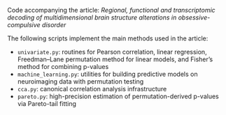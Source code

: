 Code accompanying the article: _Regional, functional and transcriptomic decoding of multidimensional brain structure alterations in obsessive-compulsive disorder_

The following scripts implement the main methods used in the article:

- `univariate.py`: routines for Pearson correlation, linear regression, Freedman–Lane permutation method for linear models, and Fisher’s method for combining p-values  
- `machine_learning.py`: utilities for building predictive models on neuroimaging data with permutation testing  
- `cca.py`: canonical correlation analysis infrastructure  
- `pareto.py`: high-precision estimation of permutation-derived p-values via Pareto-tail fitting
